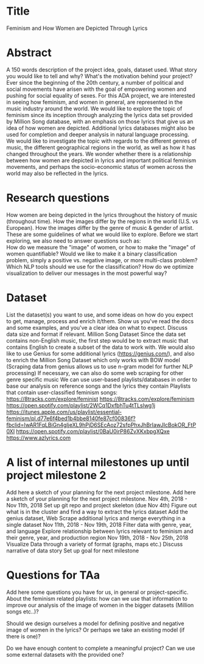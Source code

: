 # Title
Feminism and How Women are Depicted Through Lyrics

# Abstract
A 150 words description of the project idea, goals, dataset used. What story you would like to tell and why? What's the motivation behind your project?
Ever since the beginning of the 20th century, a number of political and social movements have arisen with the goal of empowering women and pushing for social equality of sexes. For this ADA project, we are interested in seeing how feminism, and women in general, are represented in the music industry around the world. We would like to explore the topic of feminism since its inception through analyzing the lyrics data set provided by Million Song database, with an emphasis on those lyrics that give us an idea of how women are depicted. Additional lyrics databases might also be used for completion and deeper analysis in natural language processing. We would like to investigate the topic with regards to the different genres of music, the different geographical regions in the world, as well as how it has changed throughout the years. We wonder whether there is a relationship between how women are depicted in lyrics and important political feminism movements, and perhaps the socio-economic status of women across the world may also be reflected in the lyrics.

# Research questions
How women are being depicted in the lyrics throughout the history of music (throughout time). 
How the images differ by the regions in the world (U.S. vs European).
How the images differ by the genre of music & gender of artist.
These are some guidelines of what we would like to explore. Before we start exploring, we also need to answer questions such as:  
How do we measure the "image" of women, or how to make the "image" of women quantifiable? 
Would we like to make it a binary classification problem, simply a positive vs. negative image, or more multi-class problem?
Which NLP tools should we use for the classification?
How do we optimize visualization to deliver our messages in the most powerful way? 


# Dataset
List the dataset(s) you want to use, and some ideas on how do you expect to get, manage, process and enrich it/them. Show us you've read the docs and some examples, and you've a clear idea on what to expect. Discuss data size and format if relevant.
Million Song Dataset Since the data set contains non-English music, the first step would be to extract music that contains English to create a subset of the data to work with.
We would also like to use Genius for some additional lyrics (https://genius.com/), and also to enrich the Million Song Dataset which only works with BOW model (Scraping data from genius allows us to use n-gram model for further NLP processing)
If necessary, we can also do some web scraping for other genre specific music
We can use user-based playlists/databases in order to base our analysis on reference songs and the lyrics they contain
Playlists that contain user-classified feminism songs:
https://8tracks.com/explore/feminist
https://8tracks.com/explore/feminism
https://open.spotify.com/playlist/2WCq1DxfbhTu4tTLslwg1j
https://itunes.apple.com/us/playlist/essential-feminism/pl.d77e6f4bed1b4bbe8140fe87cf00836f?fbclid=IwAR1FqLBiGn4gIjeXL9hPjD6SEcAoz72sfpPhxJhBrIawJIcBokOR_FtP0XI
https://open.spotify.com/playlist/0BaU0irP86ZvXKxbpgXQxe
https://www.azlyrics.com 
 

# A list of internal milestones up until project milestone 2
Add here a sketch of your planning for the next project milestone.
Add here a sketch of your planning for the next project milestone.
Nov 4th, 2018 - Nov 11th, 2018
Set up git repo and project skeleton (due Nov 4th)
Figure out what is in the cluster and find a way to extract the lyrics dataset
Add the genius dataset, Web Scrape additional lyrics and merge everything in a single dataset 
Nov 11th, 2018 - Nov 19th, 2018
Filter data with genre, year, and language
Explore relationship between lyrics relevant to feminism and their genre, year, and production region 
Nov 19th, 2018 - Nov 25th, 2018
Visualize Data through a variety of format (graphs, maps etc.)
Discuss narrative of data story 
Set up goal for next milestone


# Questions for TAa
Add here some questions you have for us, in general or project-specific.
About the feminism related playlists: how can we use that information to improve our analysis of the image of women in the bigger datasets (Million songs etc..)?
 
Should we design ourselves a model for defining positive and negative image of women in the lyrics? Or perhaps we take an existing model (if there is one)?  
 
Do we have enough content to complete a meaningful project? 
Can we use some external datasets with the provided one?


